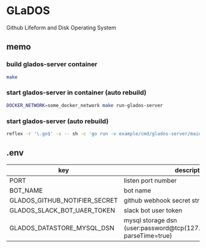 # GLaDOS
Github Lifeform and Disk Operating System

## memo

### build glados-server container

```bash
make
```

### start glados-server in container (auto rebuild)

```bash
DOCKER_NETWORK=some_docker_network make run-glados-server
```

### start glados-server (auto rebuild)

```bash
reflex -r '\.go$' -s -- sh -c 'go run -v example/cmd/glados-server/main.go'
```

## .env

| key | description |
| --- | --- |
| PORT | listen port number |
| BOT_NAME | bot name |
| GLADOS_GITHUB_NOTIFIER_SECRET | github webhook secret string |
| GLADOS_SLACK_BOT_UAER_TOKEN | slack bot user token |
| GLADOS_DATASTORE_MYSQL_DSN | mysql storage dsn (user:password@tcp(127.0.0.1:3306)/glados?parseTime=true) |
